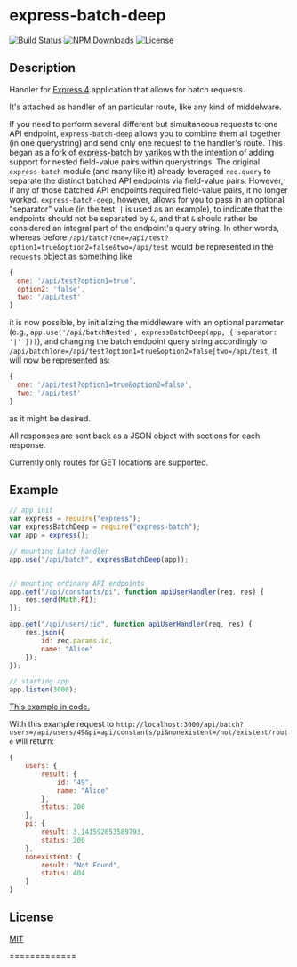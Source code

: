 express-batch-deep
=============

[![Build Status][travis-img]][travis-url]
[![NPM Downloads][downloads-img]][downloads-url]
[![License][license-img]][license-url]

## Description

Handler for [Express 4](http://expressjs.com/4x/api.html) application that allows for batch requests.

It's attached as handler of an particular route, like any kind of middelware.

If you need to perform several different but simultaneous requests to one API endpoint, `express-batch-deep` allows you to combine them all together (in one querystring) and send only one request to the handler's route. This began as a fork of [express-batch](https://github.com/yarikos/express-batch) by [yarikos](https://github.com/yarikos) with the intention of adding support for nested field-value pairs within querystrings. The original `express-batch` module (and many like it) already leveraged `req.query` to separate the distinct batched API endpoints via field-value pairs. However, if any of those batched API endpoints required field-value pairs, it no longer worked. `express-batch-deep`, however, allows for you to pass in an optional "separator" value (in the test, `|` is used as an example), to indicate that the endpoints should not be separated by `&`, and that `&` should rather be considered an integral part of the endpoint's query string. In other words, whereas before `/api/batch?one=/api/test?option1=true&option2=false&two=/api/test` would be represented in the `requests` object as something like

```js
{
  one: '/api/test?option1=true',
  option2: 'false',
  two: '/api/test'
}
```

it is now possible, by initializing the middleware with an optional parameter (e.g., `app.use('/api/batchNested', expressBatchDeep(app, { separator: '|' }))`), and changing the batch endpoint query string accordingly to `/api/batch?one=/api/test?option1=true&option2=false|two=/api/test`, it will now be represented as:

```js
{
  one: '/api/test?option1=true&option2=false',
  two: '/api/test'
}
```

as it might be desired.

All responses are sent back as a JSON object with sections for each response.

Currently only routes for GET locations are supported.

## Example

```js
// app init
var express = require("express");
var expressBatchDeep = require("express-batch");
var app = express();

// mounting batch handler
app.use("/api/batch", expressBatchDeep(app));


// mounting ordinary API endpoints
app.get("/api/constants/pi", function apiUserHandler(req, res) {
    res.send(Math.PI);
});

app.get("/api/users/:id", function apiUserHandler(req, res) {
    res.json({
        id: req.params.id,
        name: "Alice"
    });
});

// starting app
app.listen(3000);
```
[This example in code.](example)

With this example request to  `http://localhost:3000/api/batch?users=/api/users/49&pi=api/constants/pi&nonexistent=/not/existent/route` will return:

```js
{
    users: {
        result: {
            id: "49",
            name: "Alice"
        },
        status: 200
    },
    pi: {
        result: 3.141592653589793,
        status: 200
    },
    nonexistent: {
        result: "Not Found",
        status: 404
    }
}
```
   
   
## License

  [MIT](LICENSE)

============= 


[travis-img]: https://travis-ci.org/ajschlosser/express-batch-deep.svg?branch=master
[travis-url]: https://travis-ci.org/ajschlosser/express-batch-deep
[downloads-img]: https://img.shields.io/npm/dm/express-batch-deep.svg
[downloads-url]: https://npmjs.org/package/express-batch-deep
[license-img]: https://img.shields.io/npm/l/express-batch-deep.svg
[license-url]: LICENSE